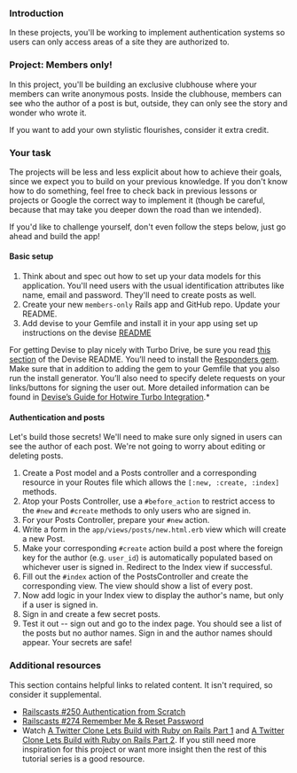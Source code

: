 ### Introduction

In these projects, you'll be working to implement authentication systems so users can only access areas of a site they are authorized to.

### Project: Members only!

In this project, you'll be building an exclusive clubhouse where your members can write anonymous posts. Inside the clubhouse, members can see who the author of a post is but, outside, they can only see the story and wonder who wrote it.

If you want to add your own stylistic flourishes, consider it extra credit.

### Your task

The projects will be less and less explicit about how to achieve their goals, since we expect you to build on your previous knowledge.  If you don't know how to do something, feel free to check back in previous lessons or projects or Google the correct way to implement it (though be careful, because that may take you deeper down the road than we intended).

If you'd like to challenge yourself, don't even follow the steps below, just go ahead and build the app!

<div class="lesson-content__panel" markdown="1">

#### Basic setup

1. Think about and spec out how to set up your data models for this application. You'll need users with the usual identification attributes like name, email and password. They'll need to create posts as well.
1. Create your new `members-only` Rails app and GitHub repo.  Update your README.
1. Add devise to your Gemfile and install it in your app using set up instructions on the devise [README](https://github.com/heartcombo/devise)

<div class="lesson-note lesson-note--tip" markdown="1">

For getting Devise to play nicely with Turbo Drive, be sure you read [this section](https://github.com/heartcombo/devise#hotwireturbo) of the Devise README. You’ll need to install the [Responders gem](https://github.com/heartcombo/responders). Make sure that in addition to adding the gem to your Gemfile that you also run the install generator. You’ll also need to specify delete requests on your links/buttons for signing the user out. More detailed information can be found in [Devise’s Guide for Hotwire Turbo Integration](https://github.com/heartcombo/devise/wiki/How-To:-Upgrade-to-Devise-4.9.0-%5BHotwire-Turbo-integration%5D).*

</div>

#### Authentication and posts

Let's build those secrets!  We'll need to make sure only signed in users can see the author of each post.  We're not going to worry about editing or deleting posts.

1. Create a Post model and a Posts controller and a corresponding resource in your Routes file which allows the `[:new, :create, :index]` methods.
1. Atop your Posts Controller, use a `#before_action` to restrict access to the `#new` and `#create` methods to only users who are signed in.
1. For your Posts Controller, prepare your `#new` action.
1. Write a form in the `app/views/posts/new.html.erb` view which will create a new Post.
1. Make your corresponding `#create` action build a post where the foreign key for the author (e.g. `user_id`) is automatically populated based on whichever user is signed in.  Redirect to the Index view if successful.
1. Fill out the `#index` action of the PostsController and create the corresponding view.  The view should show a list of every post.
1. Now add logic in your Index view to display the author's name, but only if a user is signed in.
1. Sign in and create a few secret posts.
1. Test it out -- sign out and go to the index page.  You should see a list of the posts but no author names.  Sign in and the author names should appear.  Your secrets are safe!

</div>

### Additional resources

This section contains helpful links to related content. It isn't required, so consider it supplemental.

- [Railscasts #250 Authentication from Scratch](http://railscasts.com/episodes/250-authentication-from-scratch-revised)
- [Railscasts #274 Remember Me & Reset Password](http://railscasts.com/episodes/274-remember-me-reset-password)
- Watch [A Twitter Clone Lets Build with Ruby on Rails Part 1](https://www.youtube.com/watch?v=loYfUpwoLlM&t=3s)
and [A Twitter Clone Lets Build with Ruby on Rails Part 2](https://www.youtube.com/watch?v=fyj70TbS75c&t=474s). If you still need more inspiration for this project or want more insight then the rest of this tutorial series is a good resource.
